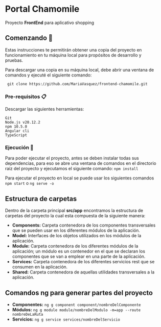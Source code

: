 
# Portal Chamomile

Proyecto **FrontEnd** para aplicativo shopping

## Comenzando 🚀

Estas instrucciones te permitirán obtener una copia del proyecto en funcionamiento en tu máquina local para propósitos de desarrollo y pruebas.

Para descargar una copia en su máquina local, debe abrir una ventana de comandos y ejecuté el siguiente comando:

```
 git clone https://github.com/MariaVasquez/frontend-chamomile.git
 ```

### Pre-requisitos 📋

Descargar las siguientes herramientas:

```
Git
Node.js v20.12.2
npm 10.5.0
Angular cli
TypeScript
```

### Ejecución 🔧

Para poder ejecutar el proyecto, antes se deben instalar todas sus dependencias, para eso se abre una ventana de comandos en el directorio raiz del proyecto y ejecutamos el siguiente comando: `npm install`

Para ejecutar el proyecto en local se puede usar los siguientes comandos `npm start` o `ng serve -o`

## Estructura de carpetas
Dentro de la carpeta principal **src/app** encontramos la estructura de carpetas del proyecto la cual esta compuesta de la siguiente manera:
- **Components:** Carpeta contenedora de los componentes transversales que se pueden usar en los diferentes módulos de la aplicación.
- **Model:** Interfaces de los objetos utilizados en los módulos de la aplicación.
- **Module:** Carpeta contenedora de los diferentes módulos de la aplicación; un módulo es un contenedor en el que se declaran los componentes que se van a emplear en una parte de la aplicación.
- **Services:** Carpeta contenedora de los diferentes servicios rest que se consumen en la aplicación.
- **Shared:** Carpeta contenedora de aquellas utilidades transversales a la aplicación.

## Comandos ng para generar partes del proyecto

- **Componentes:**  ```ng g component component/nombreDelComponente```
- **Módulos:** `ng g module module/nombreDelModulo -m=app --route nombreDeLaRuta`
- **Servicios:** `ng g service services/nombreDelServicio`
